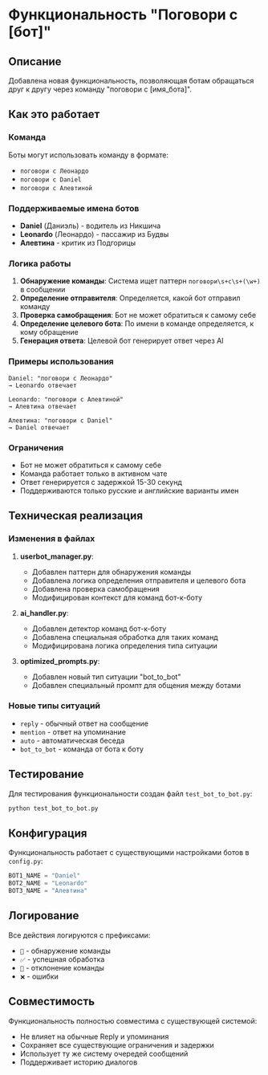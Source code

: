 # Функциональность "Поговори с [бот]"

## Описание

Добавлена новая функциональность, позволяющая ботам обращаться друг к другу через команду "поговори с [имя_бота]".

## Как это работает

### Команда
Боты могут использовать команду в формате:
- `поговори с Леонардо`
- `поговори с Daniel`
- `поговори с Алевтиной`

### Поддерживаемые имена ботов
- **Daniel** (Даниэль) - водитель из Никшича
- **Leonardo** (Леонардо) - пассажир из Будвы  
- **Алевтина** - критик из Подгорицы

### Логика работы

1. **Обнаружение команды**: Система ищет паттерн `поговори\s+с\s+(\w+)` в сообщении
2. **Определение отправителя**: Определяется, какой бот отправил команду
3. **Проверка самобращения**: Бот не может обратиться к самому себе
4. **Определение целевого бота**: По имени в команде определяется, к кому обращение
5. **Генерация ответа**: Целевой бот генерирует ответ через AI

### Примеры использования

```
Daniel: "поговори с Леонардо"
→ Leonardo отвечает

Leonardo: "поговори с Алевтиной" 
→ Алевтина отвечает

Алевтина: "поговори с Daniel"
→ Daniel отвечает
```

### Ограничения

- Бот не может обратиться к самому себе
- Команда работает только в активном чате
- Ответ генерируется с задержкой 15-30 секунд
- Поддерживаются только русские и английские варианты имен

## Техническая реализация

### Изменения в файлах

1. **userbot_manager.py**:
   - Добавлен паттерн для обнаружения команды
   - Добавлена логика определения отправителя и целевого бота
   - Добавлена проверка самобращения
   - Модифицирован контекст для команд бот-к-боту

2. **ai_handler.py**:
   - Добавлен детектор команд бот-к-боту
   - Добавлена специальная обработка для таких команд
   - Модифицирована логика определения типа ситуации

3. **optimized_prompts.py**:
   - Добавлен новый тип ситуации "bot_to_bot"
   - Добавлен специальный промпт для общения между ботами

### Новые типы ситуаций

- `reply` - обычный ответ на сообщение
- `mention` - ответ на упоминание
- `auto` - автоматическая беседа
- `bot_to_bot` - команда от бота к боту

## Тестирование

Для тестирования функциональности создан файл `test_bot_to_bot.py`:

```bash
python test_bot_to_bot.py
```

## Конфигурация

Функциональность работает с существующими настройками ботов в `config.py`:

```python
BOT1_NAME = "Daniel"
BOT2_NAME = "Leonardo" 
BOT3_NAME = "Алевтина"
```

## Логирование

Все действия логируются с префиксами:
- `🎯` - обнаружение команды
- `✅` - успешная обработка
- `🚫` - отклонение команды
- `❌` - ошибки

## Совместимость

Функциональность полностью совместима с существующей системой:
- Не влияет на обычные Reply и упоминания
- Сохраняет все существующие ограничения и задержки
- Использует ту же систему очередей сообщений
- Поддерживает историю диалогов

